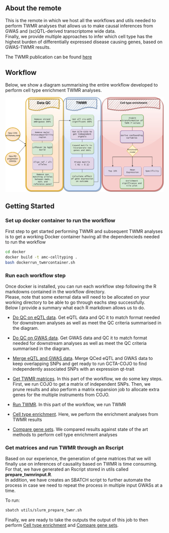 


## About the remote

This is the remote in which we host all the workflows and utils needed to perform TWMR analyses that allows us to make causal inferences from GWAS and (sc)QTL-derived transcriptome wide data.  
Finally, we provide multiple approaches to infer which cell type has the highest burden of differentially expressed disease causing genes, based on GWAS-TWMR results.

The TWMR publication can be found [here](https://www.nature.com/articles/s41467-019-10936-0)


## Workflow

Below, we show a diagram summarising the entire workflow developed to perform cell type enrichment TWMR analyses.  

![workflow_img](https://github.com/AMCalejandro/celltype_twmr/blob/master/img/cte_twmr_diagram.jpg)





## Getting Started


### Set up docker container to run the workflow

First step to get started performing TWMR and subsequent TWMR analyses is to get a working Docker container
having all the dependencieds needed to run the workflow


```bash
cd docker
docker build -t amc-celltyping .
bash dockerrun_twmrcontainer.sh
```


### Run each workflow step


Once docker is installed, you can run each workflow step following the R markdowns contained in the workflow directory.  
Please, note that some external data will need to be allocated on your working directory to be able to go through eachs step successfully.  
Below I provide a summary what each R markdown allows us to do.  




* [Do QC on eQTL data](https://github.com/AMCalejandro/celltype_twmr/blob/master/workflow/1.eqtlfiles_qc.Rmd). Get eQTL data and QC it to match format needed for downstream analyses as well as meet the QC criteria summarised in the diagram.  

* [Do QC on GWAS data](https://github.com/AMCalejandro/celltype_twmr/blob/master/workflow/2.gwasfiles_qc.Rmd). Get GWAS data and QC it to match format needed for downstream analyses as well as meet the QC criteria summarised in the diagram.  

* [Merge eQTL and GWAS data](https://github.com/AMCalejandro/celltype_twmr/blob/master/workflow/3.eqtlgwasmerge.Rmd). Merge QCed eQTL and GWAS data to keep overlapping SNPs and get ready to run GCTA-COJO to find independently associated SNPs with an expression qt-trait

* [Get TWMR matrices](https://github.com/AMCalejandro/celltype_twmr/blob/master/workflow/4.matrix_generate.Rmd). In this part of the workflow, we do some key steps. First, we run COJO to get a matrix of independent SNPs. Then, we prune results and also perform a matrix expansion job to allocate extra genes for the multiple instruments from COJO.  

* [Run TWMR](https://github.com/AMCalejandro/celltype_twmr/blob/master/workflow/5.run_twmr.Rmd). In this part of the workflow, we run TWMR

* [Cell type enrichment](https://github.com/AMCalejandro/celltype_twmr/blob/master/workflow/6.enrichment_analysis.Rmd). Here, we perform the enrichment analyses from TWMR results

* [Compare gene sets](https://github.com/AMCalejandro/celltype_twmr/blob/master/workflow/7.compare_geneSets.Rmd). We compared results against state of the art methods to perform cell type enrichment analyses



### Get matrices and run TWMR through an Rscript

Based on our experience, the generation of gene matrices that we will finally use on inferences of causality based on TWMR is time consuming.  
For that, we have generated an Rscript stored in utils called **prepare_twmrinput.R**.  
In addition, we have creates an SBATCH script to further automate the process in case we need to repeat the process in multiple input GWASs at a time.  

To run:

```bash
sbatch utils/slurm_prepare_twmr.sh
```

Finally, we are ready to take the outputs the output of this job to then perform [Cell type enrichment](https://github.com/AMCalejandro/celltype_twmr/blob/master/workflow/6.enrichment_analysis.Rmd) and [Compare gene sets](https://github.com/AMCalejandro/celltype_twmr/blob/master/workflow/7.compare_geneSets.Rmd).  
